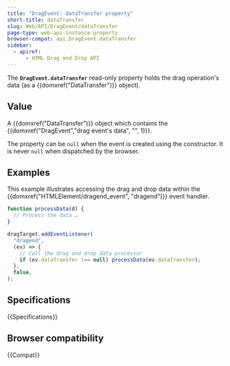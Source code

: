 ```yaml
---
title: "DragEvent: dataTransfer property"
short-title: dataTransfer
slug: Web/API/DragEvent/dataTransfer
page-type: web-api-instance-property
browser-compat: api.DragEvent.dataTransfer
sidebar:
  - apiref:
      - HTML Drag and Drop API
---
```


The **`DragEvent.dataTransfer`** read-only property holds the drag
operation's data (as a {{domxref("DataTransfer")}} object).

## Value

A {{domxref("DataTransfer")}} object which contains the {{domxref("DragEvent","drag event's data", "", 1)}}.

The property can be `null` when the event is created using the constructor. It is never `null` when dispatched by the browser.

## Examples

This example illustrates accessing the drag and drop data within the
{{domxref("HTMLElement/dragend_event", "dragend")}} event handler.

```js
function processData(d) {
  // Process the data …
}

dragTarget.addEventListener(
  "dragend",
  (ev) => {
    // Call the drag and drop data processor
    if (ev.dataTransfer !== null) processData(ev.dataTransfer);
  },
  false,
);
```

## Specifications

{{Specifications}}

## Browser compatibility

{{Compat}}
